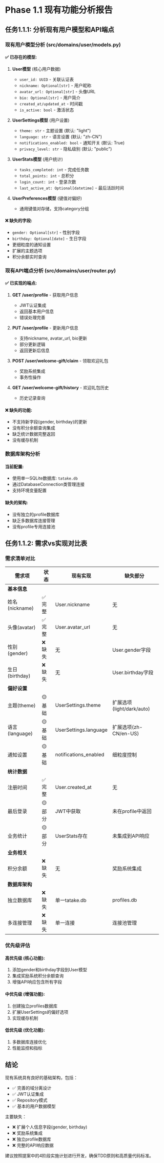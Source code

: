 # Phase 1.1 现有功能分析报告

## 任务1.1.1: 分析现有用户模型和API端点

### 现有用户模型分析 (src/domains/user/models.py)

#### ✅ 已存在的模型:
1. **User模型** (核心用户数据)
   - `user_id: UUID` - 关联认证表
   - `nickname: Optional[str]` - 用户昵称
   - `avatar_url: Optional[str]` - 头像URL
   - `bio: Optional[str]` - 用户简介
   - `created_at/updated_at` - 时间戳
   - `is_active: bool` - 激活状态

2. **UserSettings模型** (用户设置)
   - `theme: str` - 主题设置 (默认: "light")
   - `language: str` - 语言设置 (默认: "zh-CN")
   - `notifications_enabled: bool` - 通知开关 (默认: True)
   - `privacy_level: str` - 隐私级别 (默认: "public")

3. **UserStats模型** (用户统计)
   - `tasks_completed: int` - 完成任务数
   - `total_points: int` - 总积分
   - `login_count: int` - 登录次数
   - `last_active_at: Optional[datetime]` - 最后活跃时间

4. **UserPreferences模型** (键值对偏好)
   - 通用键值对存储，支持category分组

#### ❌ 缺失的字段:
- `gender: Optional[str]` - 性别字段
- `birthday: Optional[date]` - 生日字段
- 更细粒度的通知设置
- 扩展的主题选项
- 积分余额实时查询

### 现有API端点分析 (src/domains/user/router.py)

#### ✅ 已实现的端点:
1. **GET /user/profile** - 获取用户信息
   - JWT认证集成
   - 返回基本用户信息
   - 错误处理完善

2. **PUT /user/profile** - 更新用户信息
   - 支持nickname, avatar_url, bio更新
   - 部分更新逻辑
   - 返回更新后信息

3. **POST /user/welcome-gift/claim** - 领取欢迎礼包
   - 奖励系统集成
   - 事务性操作

4. **GET /user/welcome-gift/history** - 欢迎礼包历史
   - 历史记录查询

#### ❌ 缺失的功能:
- 不支持新字段(gender, birthday)的更新
- 没有积分余额查询集成
- 缺乏统计数据完整返回
- 没有缓存机制

### 数据库架构分析

#### 当前配置:
- 使用单一SQLite数据库: `tatake.db`
- 通过DatabaseConnection类管理连接
- 支持环境变量配置

#### 缺失的架构:
- 没有独立的profile数据库
- 缺乏多数据库连接管理
- 没有profile专用连接池

## 任务1.1.2: 需求vs实现对比表

### 需求清单对比

| 需求项 | 状态 | 现有实现 | 缺失部分 |
|--------|------|----------|----------|
| **基本信息** | | | |
| 姓名(nickname) | ✅ 完整 | User.nickname | 无 |
| 头像(avatar) | ✅ 完整 | User.avatar_url | 无 |
| 性别(gender) | ❌ 缺失 | 无 | User.gender字段 |
| 生日(birthday) | ❌ 缺失 | 无 | User.birthday字段 |
| **偏好设置** | | | |
| 主题(theme) | 🟡 基础 | UserSettings.theme | 扩展选项(light/dark/auto) |
| 语言(language) | 🟡 基础 | UserSettings.language | 扩展选项(zh-CN/en-US) |
| 通知设置 | 🟡 基础 | notifications_enabled | 细粒度控制 |
| **统计数据** | | | |
| 注册时间 | ✅ 完整 | User.created_at | 无 |
| 最后登录 | 🟡 部分 | JWT中获取 | 未在profile中返回 |
| 业务统计 | 🟡 部分 | UserStats存在 | 未集成到API响应 |
| **业务相关** | | | |
| 积分余额 | ❌ 缺失 | 无 | 奖励系统集成 |
| **数据库架构** | | | |
| 独立数据库 | ❌ 缺失 | 单一tatake.db | profiles.db |
| 多连接管理 | ❌ 缺失 | 单一连接 | 连接池管理 |

### 优先级评估

#### 高优先级 (核心功能):
1. 添加gender和birthday字段到User模型
2. 集成奖励系统积分余额查询
3. 增强API响应包含所有字段

#### 中优先级 (增强功能):
1. 创建独立profiles数据库
2. 扩展UserSettings的偏好选项
3. 实现缓存机制

#### 低优先级 (优化功能):
1. 多数据库连接优化
2. 性能监控和指标

## 结论

现有系统具有良好的基础架构，包括：
- ✅ 完善的域分离设计
- ✅ JWT认证集成
- ✅ Repository模式
- ✅ 基本的用户数据模型

主要缺失：
- ❌ 扩展个人信息字段(gender, birthday)
- ❌ 奖励系统集成
- ❌ 独立profile数据库
- ❌ 完整的API响应数据

建议按照提案中的4阶段实施计划进行开发，确保TDD原则和高质量代码标准。
